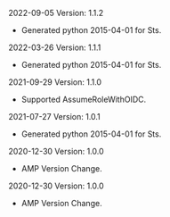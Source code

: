 2022-09-05 Version: 1.1.2
- Generated python 2015-04-01 for Sts.

2022-03-26 Version: 1.1.1
- Generated python 2015-04-01 for Sts.

2021-09-29 Version: 1.1.0
- Supported AssumeRoleWithOIDC.

2021-07-27 Version: 1.0.1
- Generated python 2015-04-01 for Sts.

2020-12-30 Version: 1.0.0
- AMP Version Change.

2020-12-30 Version: 1.0.0
- AMP Version Change.

